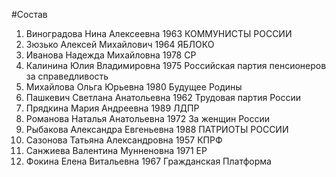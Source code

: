 #Состав
1. Виноградова Нина Алексеевна 1963 КОММУНИСТЫ РОССИИ
2. Зюзько Алексей Михайлович 1964 ЯБЛОКО
3. Иванова Надежда Михайловна 1978 СР
4. Калинина Юлия Владимировна 1975 Российская партия пенсионеров за справедливость
5. Михайлова Ольга Юрьевна 1980 Будущее Родины
6. Пашкевич Светлана Анатольевна 1962 Трудовая партия России
7. Прядкина Мария Андреевна 1989 ЛДПР
8. Романова Наталья Анатольевна 1972 За женщин России
9. Рыбакова Александра Евгеньевна 1988 ПАТРИОТЫ РОССИИ
10. Сазонова Татьяна Александровна 1957 КПРФ
11. Санжиева Валентина Мунненовна 1971 ЕР
12. Фокина Елена Витальевна 1967 Гражданская Платформа
